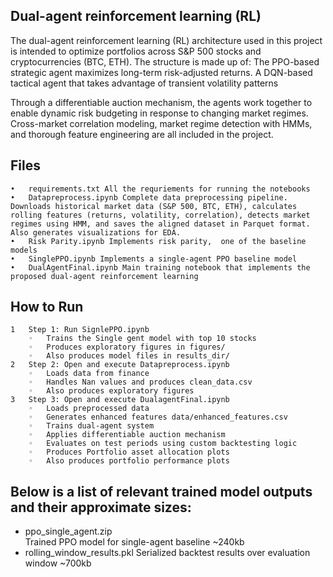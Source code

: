 ## Dual-agent reinforcement learning (RL)

The dual-agent reinforcement learning (RL) architecture used in this project is intended to optimize portfolios across S&P 500 stocks and cryptocurrencies (BTC, ETH). The structure is made up of:
The PPO-based strategic agent maximizes long-term risk-adjusted returns.
A DQN-based tactical agent that takes advantage of transient volatility patterns

Through a differentiable auction mechanism, the agents work together to enable dynamic risk budgeting in response to changing market regimes. Cross-market correlation modeling, market regime detection with HMMs, and thorough feature engineering are all included in the project.


## Files
	•	requirements.txt All the requriements for running the notebooks
 	•	Datapreprocess.ipynb Complete data preprocessing pipeline. Downloads historical market data (S&P 500, BTC, ETH), calculates rolling features (returns, volatility, correlation), detects market regimes using HMM, and saves the aligned dataset in Parquet format. Also generates visualizations for EDA.
 	•	Risk Parity.ipynb Implements risk parity,  one of the baseline models
	•	SinglePPO.ipynb Implements a single-agent PPO baseline model 
	•	DualAgentFinal.ipynb Main training notebook that implements the proposed dual-agent reinforcement learning


## How to Run
	1	Step 1: Run SignlePPO.ipynb
		◦	Trains the Single gent model with top 10 stocks 
		◦	Produces exploratory figures in figures/
		◦	Also produces model files in results_dir/
	2	Step 2: Open and execute Datapreprocess.ipynb
		◦	Loads data from finance
		◦	Handles Nan values and produces clean_data.csv
		◦	Also produces exploratory figures
	3	Step 3: Open and execute DualagentFinal.ipynb
		◦	Loads preprocessed data
		◦	Generates enhanced features data/enhanced_features.csv
		◦	Trains dual-agent system
		◦	Applies differentiable auction mechanism
		◦	Evaluates on test periods using custom backtesting logic
		◦	Produces Portfolio asset allocation plots 
		◦	Also produces portfolio performance plots


## Below is a list of relevant trained model outputs and their approximate sizes:

- ppo_single_agent.zip  
  Trained PPO model for single-agent baseline ~240kb
- rolling_window_results.pkl
  Serialized backtest results over evaluation window ~700kb
